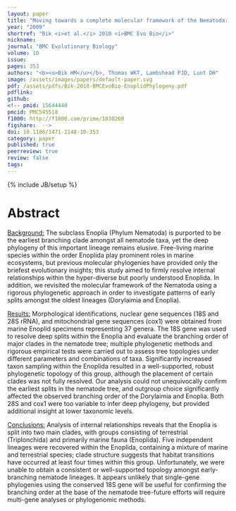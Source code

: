 ```yaml
---
layout: paper
title: "Moving towards a complete molecular framework of the Nematoda: a focus on the Enoplida and early-branching clades"
year: "2009"
shortref: "Bik <i>et al.</i> 2010 <i>BMC Evo Bio</i>"
nickname: 
journal: "BMC Evolutionary Biology"
volume: 10
issue: 
pages: 353
authors: "<b><u>Bik HM</u></b>, Thomas WKT, Lambshead PJD, Lunt DH"
image: /assets/images/papers/default-paper.svg
pdf: /assets/pdfs/Bik-2010-BMCEvoBio-EnoplidPhylogeny.pdf
pdflink:
github: 
<!-- pmid: 15644440
pmcid: PMC545518
f1000: http://f1000.com/prime/1030269
figshare:  -->
doi: 10.1186/1471-2148-10-353
category: paper
published: true
peerreview: true
review: false
tags: 
---
```

{% include JB/setup %}

# Abstract

<u>Background:</u> The subclass Enoplia (Phylum Nematoda) is purported to be the earliest branching clade amongst all nematode taxa, yet the deep phylogeny of this important lineage remains elusive. Free-living marine species within the order Enoplida play prominent roles in marine ecosystems, but previous molecular phylogenies have provided only the briefest evolutionary insights; this study aimed to firmly resolve internal relationships within the hyper-diverse but poorly understood Enoplida. In addition, we revisited the molecular framework of the Nematoda using a rigorous phylogenetic approach in order to investigate patterns of early splits amongst the oldest lineages (Dorylaimia and Enoplia).

<u>Results:</u> Morphological identifications, nuclear gene sequences (18S and 28S rRNA), and mitochondrial gene sequences (cox1) were obtained from marine Enoplid specimens representing 37 genera. The 18S gene was used to resolve deep splits within the Enoplia and evaluate the branching order of major clades in the nematode tree; multiple phylogenetic methods and rigorous empirical tests were carried out to assess tree topologies under different parameters and combinations of taxa. Significantly increased taxon sampling within the Enoplida resulted in a well-supported, robust phylogenetic topology of this group, although the placement of certain clades was not fully resolved. Our analysis could not unequivocally confirm the earliest splits in the nematode tree, and outgroup choice significantly affected the observed branching order of the Dorylaimia and Enoplia. Both 28S and cox1 were too variable to infer deep phylogeny, but provided additional insight at lower taxonomic levels.

<u>Conclusions:</u> Analysis of internal relationships reveals that the Enoplia is split into two main clades, with groups consisting of terrestrial (Triplonchida) and primarily marine fauna (Enoplida). Five independent lineages were recovered within the Enoplida, containing a mixture of marine and terrestrial species; clade structure suggests that habitat transitions have occurred at least four times within this group. Unfortunately, we were unable to obtain a consistent or well-supported topology amongst early-branching nematode lineages. It appears unlikely that single-gene phylogenies using the conserved 18S gene will be useful for confirming the branching order at the base of the nematode tree-future efforts will require multi-gene analyses or phylogenomic methods.


